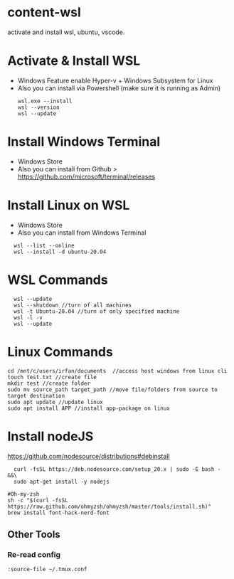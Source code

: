 # content-wsl
activate and install wsl, ubuntu, vscode.


# Activate & Install WSL
- Windows Feature enable Hyper-v + Windows Subsystem for Linux
- Also you can install via Powershell (make sure it is running as Admin)
  ```
  wsl.exe --install
  wsl --version
  wsl --update
  ```
# Install Windows Terminal
- Windows Store
- Also you can install from Github > https://github.com/microsoft/terminal/releases

# Install Linux on WSL
- Windows Store
- Also you can install from Windows Terminal
```
  wsl --list --online
  wsl --install -d ubuntu-20.04
```

# WSL Commands

```
  wsl --update
  wsl --shutdown //turn of all machines
  wsl -t Ubuntu-20.04 //turn of only specified machine
  wsl -l -v
  wsl --update
```

# Linux Commands
```
cd /mnt/c/users/irfan/documents  //access host windows from linux cli
touch test.txt //create file
mkdir test //create folder
sudo mv source_path target_path //move file/folders from source to target destination
sudo apt update //update linux
sudo apt install APP //install app-package on linux
```

# Install nodeJS
https://github.com/nodesource/distributions#debinstall
```
  curl -fsSL https://deb.nodesource.com/setup_20.x | sudo -E bash - &&\
  sudo apt-get install -y nodejs
```


```
#Oh-my-zsh
sh -c "$(curl -fsSL https://raw.github.com/ohmyzsh/ohmyzsh/master/tools/install.sh)"
brew install font-hack-nerd-font
```

## Other Tools



### Re-read config
```
:source-file ~/.tmux.conf
```
